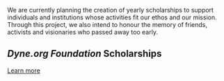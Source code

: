
We are currently planning the creation of yearly scholarships to support individuals and institutions whose activities fit our ethos and our mission. Through this project, we also intend to honour the memory of friends, activists and visionaries who passed away too early. 

## *Dyne.org Foundation* Scholarships

[Learn more](/scholarships)